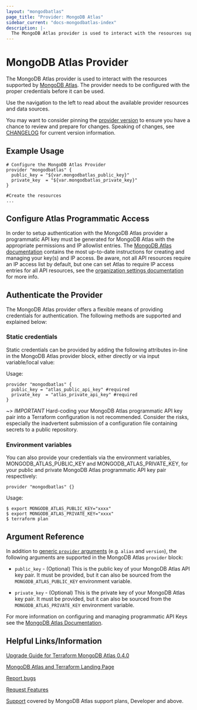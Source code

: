```yaml
---
layout: "mongodbatlas"
page_title: "Provider: MongoDB Atlas"
sidebar_current: "docs-mongodbatlas-index"
description: |-
  The MongoDB Atlas provider is used to interact with the resources supported by MongoDB Atlas. The provider needs to be configured with the proper credentials before it can be used.
---
```


# MongoDB Atlas Provider

The MongoDB Atlas provider is used to interact with the resources supported by [MongoDB Atlas](https://www.mongodb.com/cloud/atlas). The provider needs to be configured with the proper credentials before it can be used.

Use the navigation to the left to read about the available provider resources and data sources.

You may want to consider pinning the [provider version](https://www.terraform.io/docs/configuration/providers.html#provider-versions) to ensure you have a chance to review and prepare for changes.   Speaking of changes, see [CHANGELOG](https://github.com/terraform-providers/terraform-provider-mongodbatlas/blob/master/CHANGELOG.md) for current version information.  

## Example Usage

```hcl
# Configure the MongoDB Atlas Provider
provider "mongodbatlas" {
  public_key = "${var.mongodbatlas_public_key}"
  private_key  = "${var.mongodbatlas_private_key}"
}

#Create the resources
...
```

## Configure Atlas Programmatic Access

In order to setup authentication with the MongoDB Atlas provider a programmatic API key must be generated for MongoDB Atlas with the appropriate permissions and IP allowlist entries.   The [MongoDB Atlas documentation](https://docs.atlas.mongodb.com/tutorial/manage-programmatic-access/index.html) contains the most up-to-date instructions for creating and managing your key(s) and IP access.   Be aware, not all API resources require an IP access list by default, but one can set Atlas to require IP access entries for all API resources, see the [organization settings documentation](https://docs.atlas.mongodb.com/tutorial/manage-organization-settings/#require-ip-allowlist-for-public-api) for more info.

## Authenticate the Provider

The MongoDB Atlas provider offers a flexible means of providing credentials for authentication. The following methods are supported and explained below:

### Static credentials

Static credentials can be provided by adding the following attributes in-line in the MongoDB Atlas provider block, either directly or via input variable/local value:

Usage:

```hcl
provider "mongodbatlas" {
  public_key = "atlas_public_api_key" #required
  private_key  = "atlas_private_api_key" #required
}
```

~> *IMPORTANT* Hard-coding your MongoDB Atlas programmatic API key pair into a Terraform configuration is not recommended.  Consider the risks, especially the inadvertent submission of a configuration file containing secrets to a public repository.

### Environment variables

You can also provide your credentials via the environment variables, MONGODB_ATLAS_PUBLIC_KEY and MONGODB_ATLAS_PRIVATE_KEY, for your public and private MongoDB Atlas programmatic API key pair respectively:

```hcl
provider "mongodbatlas" {}
```

Usage:

```shell
$ export MONGODB_ATLAS_PUBLIC_KEY="xxxx"
$ export MONGODB_ATLAS_PRIVATE_KEY="xxxx"
$ terraform plan
```

## Argument Reference

In addition to [generic `provider`
arguments](https://www.terraform.io/docs/configuration/providers.html) (e.g.
`alias` and `version`), the following arguments are supported in the MongoDB
Atlas `provider` block:

* `public_key` - (Optional) This is the public key of your MongoDB Atlas API key pair. It must be
  provided, but it can also be sourced from the `MONGODB_ATLAS_PUBLIC_KEY`
  environment variable.

* `private_key` - (Optional) This is the private key of your MongoDB Atlas key pair. It must be
  provided, but it can also be sourced from the `MONGODB_ATLAS_PRIVATE_KEY`
  environment variable.

For more information on configuring and managing programmatic API Keys see the [MongoDB Atlas Documentation](https://docs.atlas.mongodb.com/tutorial/manage-programmatic-access/index.html).

## Helpful Links/Information

[Upgrade Guide for Terraform MongoDB Atlas 0.4.0](https://www.mongodb.com/blog/post/upgrade-guide-for-terraform-mongodb-atlas-040)

[MongoDB Atlas and Terraform Landing Page](https://www.mongodb.com/atlas/terraform)

[Report bugs](https://github.com/terraform-providers/terraform-provider-mongodbatlas/issues)

[Request Features](https://feedback.mongodb.com/forums/924145-atlas?category_id=370723)

[Support](https://docs.atlas.mongodb.com/support/) covered by MongoDB Atlas support plans, Developer and above.
